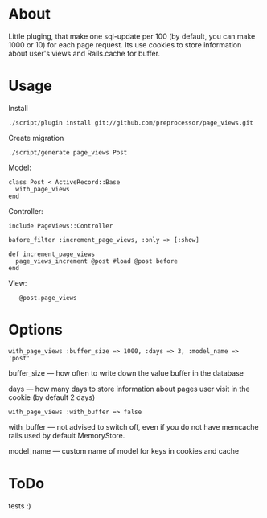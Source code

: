 About
====

Little pluging, that make one sql-update per 100 (by default, you can make 1000 or 10) for each page request. Its use cookies to store information about user's views and Rails.cache for buffer.

Usage
====

Install

	./script/plugin install git://github.com/preprocessor/page_views.git

Create migration

	./script/generate page_views Post

Model:

	class Post < ActiveRecord::Base
	  with_page_views
	end

Controller:

	include PageViews::Controller

	bafore_filter :increment_page_views, :only => [:show]

	def increment_page_views
	  page_views_increment @post #load @post before
	end

View:
        
       @post.page_views


Options
====

	with_page_views :buffer_size => 1000, :days => 3, :model_name => 'post'

buffer_size — how often to write down the value buffer in the database

days — how many days to store information about pages user visit in the cookie (by default 2 days)

	with_page_views :with_buffer => false

with_buffer — not advised to switch off, even if you do not have memcache rails used by default MemoryStore. 

model_name — custom name of model for keys in cookies and cache

ToDo
====

tests :)
